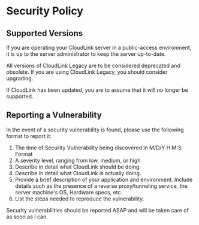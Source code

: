 # Security Policy

## Supported Versions

If you are operating your CloudLink server in a public-access environment, it is up to the server administrator to keep the server up-to-date.

All versions of CloudLink Legacy are to be considered deprecated and obsolete. If you are using CloudLink Legacy, you should consider upgrading.

If CloudLink has been updated, you are to assume that it will no longer be supported.

## Reporting a Vulnerability

In the event of a security vulnerability is found, please use the following format to report it:

1. The time of Security Vulnerability being discovered in M/D/Y H:M:S Format
2. A severity level, ranging from low, medium, or high
3. Describe in detail what CloudLink should be doing.
4. Describe in detail what CloudLink is actually doing.
5. Provide a brief description of your application and environment. Include details such as the presence of a reverse proxy/tunneling service, the server machine's OS, Hardware specs, etc.
6. List the steps needed to reproduce the vulnerability.

Security vulnerabilities should be reported ASAP and will be taken care of as soon as I can.
